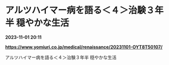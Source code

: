 # アルツハイマー病を語る＜４＞治験３年半 穏やかな生活

**2023-11-01 20:11**

**https://www.yomiuri.co.jp/medical/renaissance/20231101-OYT8T50107/**

アルツハイマー病を語る＜４＞治験３年半 穏やかな生活